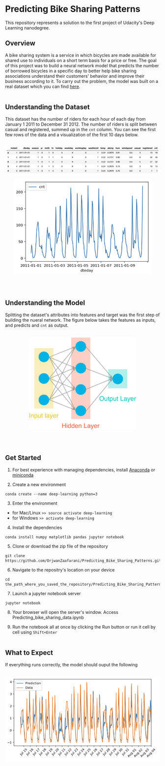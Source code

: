 # Predicting Bike Sharing Patterns

This repository represents a solution to the first project of Udacity's Deep Learning nanodegree.


## Overview

A bike sharing system is a service in which bicycles are made available for shared use to individuals on a
short term basis for a price or free. The goal of this project was to build a neural network model that predicts the number
of borrowed bicycles in a specific day to better help bike sharing associations understand their customers' behavior and improve
their business according to it. To carry out the problem, the model was built on a real dataset which you
can find [here](https://archive.ics.uci.edu/ml/datasets/Bike+Sharing+Dataset).
<br/><br/>

## Understanding the Dataset

This dataset has the number of riders for each hour of each day from January 1 2011 to December 31 2012. The number
of riders is split between casual and registered, summed up in the `cnt` column. You can see the first few rows
of the data and a visualization of the first 10 days below.
<br/><br/>
<p align="center">
<img src="Images/dataset.png" alt="dataset image" width="800" />
</p>

<p align="center">
<img src="Images/10days.png" alt="10 days visualization" width="450" />
</p>
<br/><br/>

## Understanding the Model
Splitting the dataset's attributes into features and target was the first step of building the nueral network. The figure below takes the features as inputs, and predicts and `cnt` as output.
<br/><br/>
<p align="center">
<img src="Images/neural_network.png" alt="nueral network" width="350" />
</p>
<br/><br/>

## Get Started
1. For best experience with managing dependencies, install [Anaconda](https://docs.anaconda.com/anaconda/install/) or
[miniconda](https://docs.conda.io/projects/continuumio-conda/en/latest/user-guide/install/macos.html)


2. Create a new environment
```
conda create --name deep-learning python=3
```
3. Enter the environment
* for Mac/Linux `>> source activate deep-learning`
* for Windows `>> activate deep-learning`

4. Install the dependencies
```
conda install numpy matplotlib pandas jupyter notebook
```
5. Clone or download the zip file of the repository
```
git clone https://github.com/OrjwanZaafarani/Predicting_Bike_Sharing_Patterns.git
```
6. Navigate to the repositry's location on your device
```
cd the_path_where_you_saved_the_repository/Predicting_Bike_Sharing_Patterns
```
7. Launch a jupyter notebook server
```
jupyter notebook
```
8. Your browser will open the server's window. Access Predicting_bike_sharing_data.ipynb


9. Run the notebook all at once by clicking the Run button or run it cell by cell using `Shift+Enter`
<br/><br/>
## What to Expect
If everything runs correctly, the model should ouput the following
<br/><br/>
<p align="center">
<img src="Images/output.png" alt="output image" width="500" />
</p>
